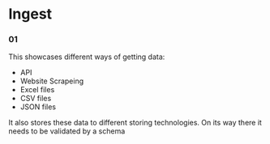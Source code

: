 # Ingest

### 01

This showcases different ways of getting data:

- API
- Website Scrapeing
- Excel files
- CSV files
- JSON files

It also stores these data to different storing technologies.
On its way there it needs to be validated by a schema
